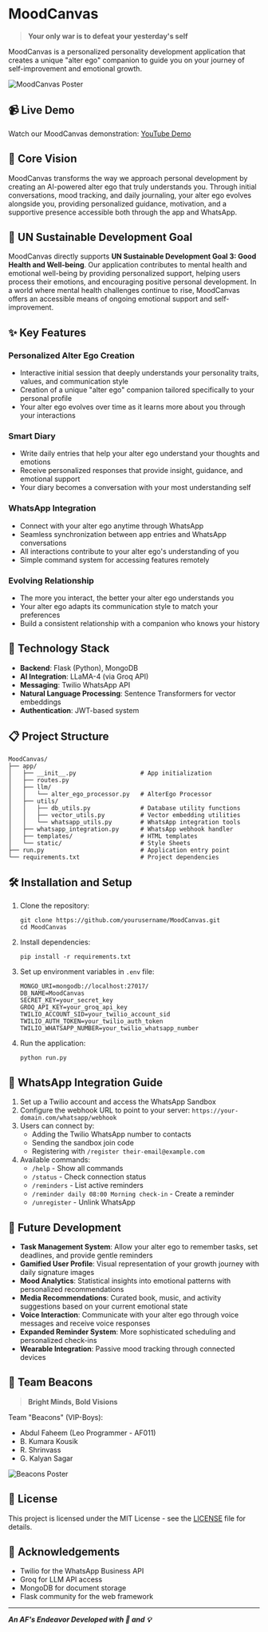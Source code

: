 # MoodCanvas

> **Your only war is to defeat your yesterday's self**

MoodCanvas is a personalized personality development application that creates a unique "alter ego" companion to guide you on your journey of self-improvement and emotional growth.

![MoodCanvas Poster](Images/Team%20Beacons/Mood%20Canvas%20Poster.png)

## 📹 Live Demo

Watch our MoodCanvas demonstration: [YouTube Demo](https://youtu.be/ZzH9x7nGJuw)

## 🌟 Core Vision

MoodCanvas transforms the way we approach personal development by creating an AI-powered alter ego that truly understands you. Through initial conversations, mood tracking, and daily journaling, your alter ego evolves alongside you, providing personalized guidance, motivation, and a supportive presence accessible both through the app and WhatsApp.

## 🎯 UN Sustainable Development Goal

MoodCanvas directly supports **UN Sustainable Development Goal 3: Good Health and Well-being**. Our application contributes to mental health and emotional well-being by providing personalized support, helping users process their emotions, and encouraging positive personal development. In a world where mental health challenges continue to rise, MoodCanvas offers an accessible means of ongoing emotional support and self-improvement.

## ✨ Key Features

### Personalized Alter Ego Creation
- Interactive initial session that deeply understands your personality traits, values, and communication style
- Creation of a unique "alter ego" companion tailored specifically to your personal profile
- Your alter ego evolves over time as it learns more about you through your interactions

### Smart Diary
- Write daily entries that help your alter ego understand your thoughts and emotions
- Receive personalized responses that provide insight, guidance, and emotional support
- Your diary becomes a conversation with your most understanding self

### WhatsApp Integration
- Connect with your alter ego anytime through WhatsApp
- Seamless synchronization between app entries and WhatsApp conversations
- All interactions contribute to your alter ego's understanding of you
- Simple command system for accessing features remotely

### Evolving Relationship
- The more you interact, the better your alter ego understands you
- Your alter ego adapts its communication style to match your preferences
- Build a consistent relationship with a companion who knows your history

## 🚀 Technology Stack

- **Backend**: Flask (Python), MongoDB
- **AI Integration**: LLaMA-4 (via Groq API)
- **Messaging**: Twilio WhatsApp API
- **Natural Language Processing**: Sentence Transformers for vector embeddings
- **Authentication**: JWT-based system

## 📋 Project Structure

```
MoodCanvas/
├── app/
│   ├── __init__.py                  # App initialization
│   ├── routes.py
│   ├── llm/
│   │   └── alter_ego_processor.py   # AlterEgo Processor
│   ├── utils/
│   │   ├── db_utils.py              # Database utility functions
│   │   ├── vector_utils.py          # Vector embedding utilities
│   │   └── whatsapp_utils.py        # WhatsApp integration tools
│   ├── whatsapp_integration.py      # WhatsApp webhook handler
│   ├── templates/                   # HTML templates
│   └── static/                      # Style Sheets
├── run.py                           # Application entry point
└── requirements.txt                 # Project dependencies
```

## 🛠️ Installation and Setup

1. Clone the repository:
   ```
   git clone https://github.com/yourusername/MoodCanvas.git
   cd MoodCanvas
   ```

2. Install dependencies:
   ```
   pip install -r requirements.txt
   ```

3. Set up environment variables in `.env` file:
   ```
   MONGO_URI=mongodb://localhost:27017/
   DB_NAME=MoodCanvas
   SECRET_KEY=your_secret_key
   GROQ_API_KEY=your_groq_api_key
   TWILIO_ACCOUNT_SID=your_twilio_account_sid
   TWILIO_AUTH_TOKEN=your_twilio_auth_token
   TWILIO_WHATSAPP_NUMBER=your_twilio_whatsapp_number
   ```

4. Run the application:
   ```
   python run.py
   ```

## 📱 WhatsApp Integration Guide

1. Set up a Twilio account and access the WhatsApp Sandbox
2. Configure the webhook URL to point to your server: `https://your-domain.com/whatsapp/webhook`
3. Users can connect by:
   - Adding the Twilio WhatsApp number to contacts
   - Sending the sandbox join code
   - Registering with `/register their-email@example.com`
4. Available commands:
   - `/help` - Show all commands
   - `/status` - Check connection status
   - `/reminders` - List active reminders
   - `/reminder daily 08:00 Morning check-in` - Create a reminder
   - `/unregister` - Unlink WhatsApp

## 🔮 Future Development

- **Task Management System**: Allow your alter ego to remember tasks, set deadlines, and provide gentle reminders
- **Gamified User Profile**: Visual representation of your growth journey with daily signature images
- **Mood Analytics**: Statistical insights into emotional patterns with personalized recommendations
- **Media Recommendations**: Curated book, music, and activity suggestions based on your current emotional state
- **Voice Interaction**: Communicate with your alter ego through voice messages and receive voice responses
- **Expanded Reminder System**: More sophisticated scheduling and personalized check-ins
- **Wearable Integration**: Passive mood tracking through connected devices

## 👥 Team Beacons

> **Bright Minds, Bold Visions**

Team "Beacons" (VIP-Boys):

* Abdul Faheem (Leo Programmer - AF011)
* B. Kumara Kousik
* R. Shrinvass
* G. Kalyan Sagar

![Beacons Poster](Images/Team%20Beacons/Beacons%20Poster.png)

## 📜 License

This project is licensed under the MIT License - see the [LICENSE](LICENSE) file for details.

## 🙏 Acknowledgements

- Twilio for the WhatsApp Business API
- Groq for LLM API access
- MongoDB for document storage
- Flask community for the web framework

---

***An AF's Endeavor Developed with 🥤 and 💡***